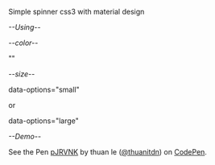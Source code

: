 Simple spinner css3 with material design

*--Using--*

<div class="spinner" data-options="large"  role="progressbar" aria-valuetext="Loading…"></div>

*--color--*

"<style type="text/css">.spinner{color:yourcolor;}</style>"  

*--size--*

data-options="small"

 or
 
data-options="large"

*--Demo--*

<p data-height="268" data-theme-id="15592" data-slug-hash="pJRVNK" data-default-tab="result" data-user="thuanitdn" class='codepen'>See the Pen <a href='http://codepen.io/thuanitdn/pen/pJRVNK/'>pJRVNK</a> by thuan le (<a href='http://codepen.io/thuanitdn'>@thuanitdn</a>) on <a href='http://codepen.io'>CodePen</a>.</p>
<script async src="//assets.codepen.io/assets/embed/ei.js"></script>
